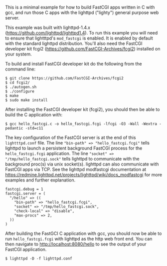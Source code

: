 This is a minimal example for how to build FastCGI apps written in C with gcc, and run those C apps with the lighttpd ("lighty") general purpose web server.

This example was built with lighttpd-1.4.x (<https://github.com/lighttpd/lighttpd1.4>). To run this example you will need to ensure that lightttpd's `mod_fastcgi` is enabled. It is enabled by default with the standard lighttpd distribution. You'll also need the FastCGI developer kit fcgi2 (<https://github.com/FastCGI-Archives/fcgi2>) installed on your system.

To build and install FastCGI developer kit do the following from the command line:

```
$ git clone https://github.com/FastCGI-Archives/fcgi2
$ cd fcgi2/
$ ./autogen.sh
$ ./configure
$ make
$ sudo make install
```
After installing the FastCGI developer kit (fcgi2), you should then be able to build the C application with:

```
$ gcc hello_fastcgi.c -o hello_fastcgi.fcgi -lfcgi -O3 -Wall -Wextra -pedantic -std=c11
```
The key configuration of the FastCGI server is at the end of this `lightttpd.conf` file. The line `"bin-path" => "hello_fastcgi.fcgi"` tells lighttpd to launch a persistent background FastCGI process for the `hello_fastcgi.fcgi` application. The line `"socket" => "/tmp/hello_fastcgi.sock"` tells lighttpd to communicate with the background proc(s) via unix socket(s). lighttpd can also communicate with FastCGI apps via TCP. See the lighttpd modfastcgi documentation at <https://redmine.lighttpd.net/projects/lighttpd/wiki/docs_modfastcgi> for more examples and further explanation.
```
fastcgi.debug = 1
fastcgi.server = (
  "/hello" => ((
    "bin-path" => "hello_fastcgi.fcgi",
    "socket" => "/tmp/hello_fastcgi.sock",
    "check-local" => "disable",
    "max-procs" => 2,
  ))
)
```
After building the FastGCI C application with gcc, you should now be able to run `hello_fastcgi.fcgi` with lighttpd as the http web front end. You can then navigate to <http://localhost:8080/hello> to see the output of your FastCGI application.
```
$ lighttpd -D -f lighttpd.conf
```
